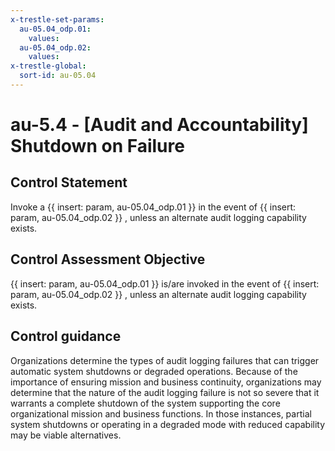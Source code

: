 ```yaml
---
x-trestle-set-params:
  au-05.04_odp.01:
    values:
  au-05.04_odp.02:
    values:
x-trestle-global:
  sort-id: au-05.04
---
```


# au-5.4 - \[Audit and Accountability\] Shutdown on Failure

## Control Statement

Invoke a {{ insert: param, au-05.04_odp.01 }} in the event of {{ insert: param, au-05.04_odp.02 }} , unless an alternate audit logging capability exists.

## Control Assessment Objective

{{ insert: param, au-05.04_odp.01 }} is/are invoked in the event of {{ insert: param, au-05.04_odp.02 }} , unless an alternate audit logging capability exists.

## Control guidance

Organizations determine the types of audit logging failures that can trigger automatic system shutdowns or degraded operations. Because of the importance of ensuring mission and business continuity, organizations may determine that the nature of the audit logging failure is not so severe that it warrants a complete shutdown of the system supporting the core organizational mission and business functions. In those instances, partial system shutdowns or operating in a degraded mode with reduced capability may be viable alternatives.
